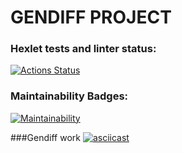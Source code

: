 # GENDIFF PROJECT 


### Hexlet tests and linter status:
[![Actions Status](https://github.com/AniutaP/python-project-50/workflows/hexlet-check/badge.svg)](https://github.com/AniutaP/python-project-50/actions)


### Maintainability Badges:
[![Maintainability](https://api.codeclimate.com/v1/badges/508a955af9963b6243e5/maintainability)](https://codeclimate.com/github/AniutaP/python-project-50/maintainability)


###Gendiff work
[![asciicast](https://asciinema.org/a/581219.svg)](https://asciinema.org/a/581219)